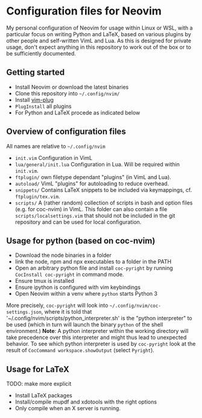 # Configuration files for Neovim

My personal configuration of Neovim for usage within Linux or WSL, with a particular focus on writing Python and LaTeX, based on various plugins by other people and self-written VimL and Lua.
As this is designed for private usage, don't expect anything in this repository to work out of the box or to be sufficiently documented. 

## Getting started

+ Install Neovim or download the latest binaries
+ Clone this repository into `~/.config/nvim/`
+ Install [vim-plug](https://github.com/junegunn/vim-plug)
+ `PlugInstall` all plugins
+ For Python and LaTeX procede as indicated below

## Overview of configuration files

All names are relative to `~/.config/nvim`

+  `init.vim` Configuration in VimL
+  `lua/general/init.lua` Configuration in Lua. Will be required within `init.vim`.
+  `ftplugin/` own filetype dependant "plugins" (in VimL and Lua).
+  `autoload/` VimL "plugins" for autoloading to reduce overhead.
+ `snippets/` Contains LaTeX snippets to be included via keymappings, cf. `ftplugin/tex.vim`.
+ `scripts/` A (rather random) collection of scripts in bash and option files (e.g. for coc-nvim) in VimL. This folder can also contain a file `scripts/localsettings.vim` that should not be included in the git repository and can be used for local configuration.


## Usage for python (based on coc-nvim)

+ Download the node binaries in a folder
+ link the node, npm and npx executables to a folder in the PATH
+ Open an arbitrary python file and install `coc-pyright` by running `CocInstall coc-pyright` in command mode.
+ Ensure tmux is installed
+ Ensure ipython is configured with vim keybindings
+ Open Neovim within a venv where `python` starts Python 3

More precisely, `coc-pyright` will look into `~/.config/nvim/coc-settings.json`, where it is told that '~/.config/nvim/scripts/python_interpreter.sh' is the "python interpreter" to be used (which in turn will launch the binary `python` of the shell environment.)
 **Note**: A python interpreter within the working directory will take precedence over this interpreter and might thus lead to unexpected behavior. 
To see which python interpreter is used by `coc-pyright` look at the result of `CocCommand workspace.showOutput` (select `Pyright`).

## Usage for LaTeX
TODO: make more explicit
+ Install LaTeX packages
+ Install/compile mupdf and xdotools with the right options
+ Only compile when an X server is running.
